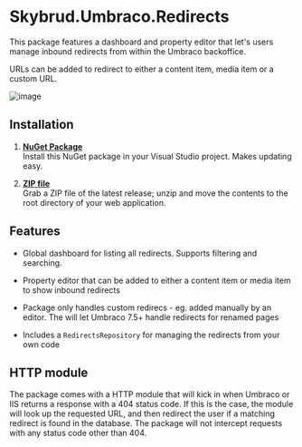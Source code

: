 # Skybrud.Umbraco.Redirects

This package features a dashboard and property editor that let's users manage inbound redirects from within the Umbraco backoffice.

URLs can be added to redirect to either a content item, media item or a custom URL.

![image](https://cloud.githubusercontent.com/assets/3634580/22441437/ac65dc6e-e737-11e6-8a5c-e89a46aea3a1.png)

## Installation

1. [**NuGet Package**][NuGetPackage]  
Install this NuGet package in your Visual Studio project. Makes updating easy.

1. [**ZIP file**][GitHubRelease]  
Grab a ZIP file of the latest release; unzip and move the contents to the root directory of your web application.

## Features

- Global dashboard for listing all redirects. Supports filtering and searching.

- Property editor that can be added to either a content item or media item to show inbound redirects

- Package only handles custom redirecs - eg. added manually by an editor. The will let Umbraco 7.5+ handle redirects for renamed pages

- Includes a `RedirectsRepository` for managing the redirects from your own code

[NuGetPackage]: https://www.nuget.org/packages/Skybrud.Umbraco.Redirects
[GitHubRelease]: https://github.com/skybrud/Skybrud.Umbraco.Redirects

## HTTP module

The package comes with a HTTP module that will kick in when Umbraco or IIS returns a response with a 404 status code. If this is the case, the module will look up the requested URL, and then redirect the user if a matching redirect is found in the database. The package will not intercept requests with any status code other than 404.
